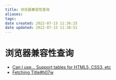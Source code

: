 ```yaml
---
title: 浏览器兼容性查询
aliases: 
tags: 
date created: 2022-07-15 11:36:25
date updated: 2022-07-15 11:38:51
---
```


# 浏览器兼容性查询

- [Can I use... Support tables for HTML5, CSS3, etc](https://caniuse.com/)
- [Fetching Title#h07w](https://kangax.github.io/compat-table/es5/)
